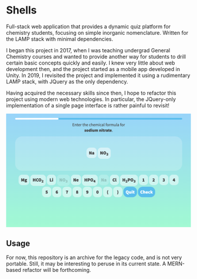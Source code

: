 # Shells

Full-stack web application that provides a dynamic quiz platform for chemistry students, focusing on simple inorganic nomenclature. Written for the LAMP stack with minimal dependencies.

I began this project in 2017, when I was teaching undergrad General Chemistry courses and wanted to provide another way for students to drill certain basic concepts quickly and easily. I knew very little about web development then, and the project started as a mobile app developed in Unity. In 2019, I revisited the project and implemented it using a rudimentary LAMP stack, with JQuery as the only dependency.

Having acquired the necessary skills since then, I hope to refactor this project using modern web technologies. In particular, the JQuery-only implementation of a single page interface is rather painful to revisit!

![The main interface of Shells provides a mobile-friendly user interface for solving chemical nomenclature problems.](./images/preview_shells.png)

## Usage

For now, this repository is an archive for the legacy code, and is not very portable. Still, it may be interesting to peruse in its current state. A MERN-based refactor will be forthcoming.